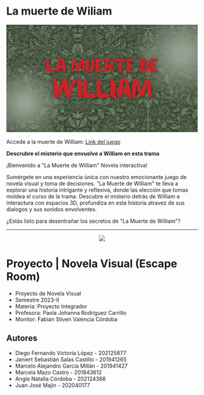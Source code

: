 # La muerte de Wiliam
<img src='/public/assets/images/La muerte de William.png'>
<p>
Accede a la muerte de William: <a href="https://escape-room-vert.vercel.app" target="_blank">Link del juego</a>
  
<b>Descrubre el misterio que envuelve a William en esta trama</b>

¡Bienvenido a "La Muerte de William" Novela interactiva!

Sumérgete en una experiencia única con nuestro emocionante juego de novela visual y toma de decisiones. "La Muerte de William" te lleva a explorar una historia intrigante y reflexiva, donde las elección que tomas moldea el curso de la trama. Descubre el misterio detrás de William e interactura con espacios 3D, profundiza en esta historia atravez de sus dialogos y sus sonidos envolventes.

¿Estás listo para desentrañar los secretos de "La Muerte de William"?

</p>

<hr>



<p align='center'>
  <img width='200' heigth='225' src='https://user-images.githubusercontent.com/62605744/171186764-43f7aae0-81a9-4b6e-b4ce-af963564eafb.png'>
</p>

# Proyecto | Novela Visual (Escape Room)
- Proyecto de Novela Visual
- Semestre 2023-II
- Materia: Proyecto Integrador
- Profesora: Paola Johanna Rodríguez Carrillo
- Monitor: Fabian Stiven Valencia Córdoba

## Autores
- Diego Fernando Victoria López - 202125877
- Janiert Sebastián Salas Castillo - 201941265
- Marcelo Alejandro García Millán - 201941427
- Marcela Mazo Castro - 201843612
- Angie Natalia Córdoba - 202124366
- Juan José Majín - 202040177
